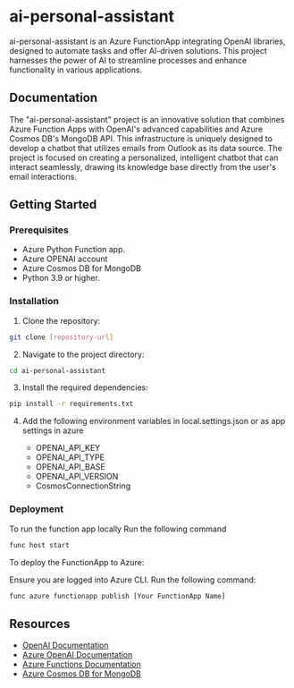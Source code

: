 
# ai-personal-assistant

ai-personal-assistant is an Azure FunctionApp integrating OpenAI libraries, designed to automate tasks and offer AI-driven solutions. This project harnesses the power of AI to streamline processes and enhance functionality in various applications.

## Documentation

The "ai-personal-assistant" project is an innovative solution that combines Azure Function Apps with OpenAI's advanced capabilities and Azure Cosmos DB's MongoDB API. This infrastructure is uniquely designed to develop a chatbot that utilizes emails from Outlook as its data source. The project is focused on creating a personalized, intelligent chatbot that can interact seamlessly, drawing its knowledge base directly from the user's email interactions.

## Getting Started

### Prerequisites

- Azure Python Function app.
- Azure OPENAI account 
- Azure Cosmos DB for MongoDB
- Python 3.9 or higher.


### Installation

1) Clone the repository:

``` bash
git clone [repository-url]
```

2) Navigate to the project directory:

```bash
cd ai-personal-assistant
```

3) Install the required dependencies:

``` bash
pip install -r requirements.txt
```

4) Add the following environment variables in local.settings.json
or as app settings in azure

    - OPENAI_API_KEY
    - OPENAI_API_TYPE
    - OPENAI_API_BASE
    - OPENAI_API_VERSION
    - CosmosConnectionString



### Deployment
To run the function app locally 
Run the following command
```bash
func host start
```
To deploy the FunctionApp to Azure:

Ensure you are logged into Azure CLI.
Run the following command:

``` bash 
func azure functionapp publish [Your FunctionApp Name]
``````

## Resources

- [OpenAI Documentation](https://openai.com/api/)
- [Azure OpenAI Documentation](https://learn.microsoft.com/en-us/azure/ai-services/openai/)
- [Azure Functions Documentation](https://docs.microsoft.com/en-us/azure/azure-functions/)
- [Azure Cosmos DB for MongoDB](https://learn.microsoft.com/en-us/azure/cosmos-db/mongodb/introduction)


